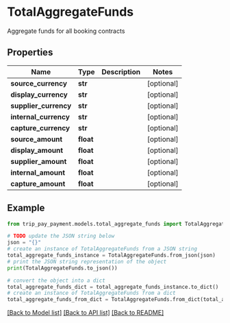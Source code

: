 # TotalAggregateFunds

Aggregate funds for all booking contracts

## Properties

Name | Type | Description | Notes
------------ | ------------- | ------------- | -------------
**source_currency** | **str** |  | [optional] 
**display_currency** | **str** |  | [optional] 
**supplier_currency** | **str** |  | [optional] 
**internal_currency** | **str** |  | [optional] 
**capture_currency** | **str** |  | [optional] 
**source_amount** | **float** |  | [optional] 
**display_amount** | **float** |  | [optional] 
**supplier_amount** | **float** |  | [optional] 
**internal_amount** | **float** |  | [optional] 
**capture_amount** | **float** |  | [optional] 

## Example

```python
from trip_pay_payment.models.total_aggregate_funds import TotalAggregateFunds

# TODO update the JSON string below
json = "{}"
# create an instance of TotalAggregateFunds from a JSON string
total_aggregate_funds_instance = TotalAggregateFunds.from_json(json)
# print the JSON string representation of the object
print(TotalAggregateFunds.to_json())

# convert the object into a dict
total_aggregate_funds_dict = total_aggregate_funds_instance.to_dict()
# create an instance of TotalAggregateFunds from a dict
total_aggregate_funds_from_dict = TotalAggregateFunds.from_dict(total_aggregate_funds_dict)
```
[[Back to Model list]](../README.md#documentation-for-models) [[Back to API list]](../README.md#documentation-for-api-endpoints) [[Back to README]](../README.md)


